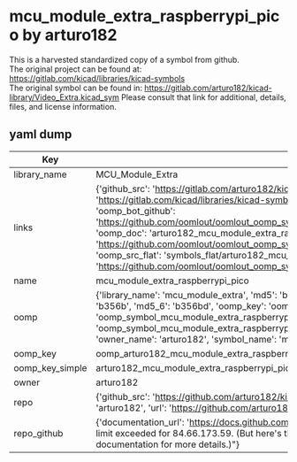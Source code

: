 # mcu_module_extra_raspberrypi_pico by arturo182  
This is a harvested standardized copy of a symbol from github.  
The original project can be found at:  
https://gitlab.com/kicad/libraries/kicad-symbols  
The original symbol can be found in:
https://gitlab.com/arturo182/kicad-library/Video_Extra.kicad_sym
Please consult that link for additional, details, files, and license information.  
## yaml dump  
| Key | Value |  
| --- | --- |  
| library_name | MCU_Module_Extra |  
| links | {'github_src': 'https://gitlab.com/arturo182/kicad-library/Video_Extra.kicad_sym', 'github_src_repo': 'https://gitlab.com/kicad/libraries/kicad-symbols', 'oomp_bot': 'arturo182_mcu_module_extra_raspberrypi_pico/working', 'oomp_bot_github': 'https://github.com/oomlout/oomlout_oomp_symbol_bot/tree/main/arturo182_mcu_module_extra_raspberrypi_pico/working', 'oomp_doc': 'arturo182_mcu_module_extra_raspberrypi_pico/working', 'oomp_doc_github': 'https://github.com/oomlout/oomlout_oomp_symbol_doc/tree/main/arturo182_mcu_module_extra_raspberrypi_pico/working', 'oomp_src_flat': 'symbols_flat/arturo182_mcu_module_extra_raspberrypi_pico/working', 'oomp_src_flat_github': 'https://github.com/oomlout/oomlout_oomp_symbol_src/tree/main/arturo182_mcu_module_extra_raspberrypi_pico/working'} |  
| name | mcu_module_extra_raspberrypi_pico |  
| oomp | {'library_name': 'mcu_module_extra', 'md5': 'b356bd602160137b5aa32b1e34ad6ac1', 'md5_10': 'b356bd6021', 'md5_5': 'b356b', 'md5_6': 'b356bd', 'oomp_key': 'oomp_mcu_module_extra_raspberrypi_pico', 'oomp_key_extra': 'oomp_symbol_mcu_module_extra_raspberrypi_pico', 'oomp_key_full': 'oomp_symbol_mcu_module_extra_raspberrypi_pico_b356bd', 'oomp_key_simple': 'mcu_module_extra_raspberrypi_pico', 'owner_name': 'arturo182', 'symbol_name': 'mcu_module_extra_raspberrypi_pico'} |  
| oomp_key | oomp_arturo182_mcu_module_extra_raspberrypi_pico |  
| oomp_key_simple | arturo182_mcu_module_extra_raspberrypi_pico |  
| owner | arturo182 |  
| repo | {'github_src': 'https://github.com/arturo182/kicad-library/Video_Extra.kicad_sym', 'name': 'kicad-library', 'owner': 'arturo182', 'url': 'https://github.com/arturo182/kicad-library'} |  
| repo_github | {'documentation_url': 'https://docs.github.com/rest/overview/resources-in-the-rest-api#rate-limiting', 'message': "API rate limit exceeded for 84.66.173.59. (But here's the good news: Authenticated requests get a higher rate limit. Check out the documentation for more details.)"} |  

